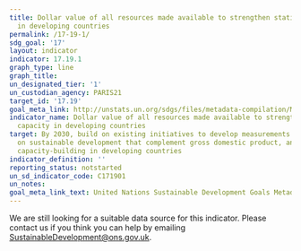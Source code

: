 ```yaml
---
title: Dollar value of all resources made available to strengthen statistical capacity
  in developing countries
permalink: /17-19-1/
sdg_goal: '17'
layout: indicator
indicator: 17.19.1
graph_type: line
graph_title:
un_designated_tier: '1'
un_custodian_agency: PARIS21
target_id: '17.19'
goal_meta_link: http://unstats.un.org/sdgs/files/metadata-compilation/Metadata-Goal-17.pdf
indicator_name: Dollar value of all resources made available to strengthen statistical
  capacity in developing countries
target: By 2030, build on existing initiatives to develop measurements of progress
  on sustainable development that complement gross domestic product, and support statistical
  capacity-building in developing countries
indicator_definition: ''
reporting_status: notstarted
un_sd_indicator_code: C171901
un_notes:
goal_meta_link_text: United Nations Sustainable Development Goals Metadata (pdf 468kB)
---
```


We are still looking for a suitable data source for this indicator. Please contact us if you think you can help by emailing <a href="mailto:SustainableDevelopment@ons.gov.uk">SustainableDevelopment@ons.gov.uk</a>.


